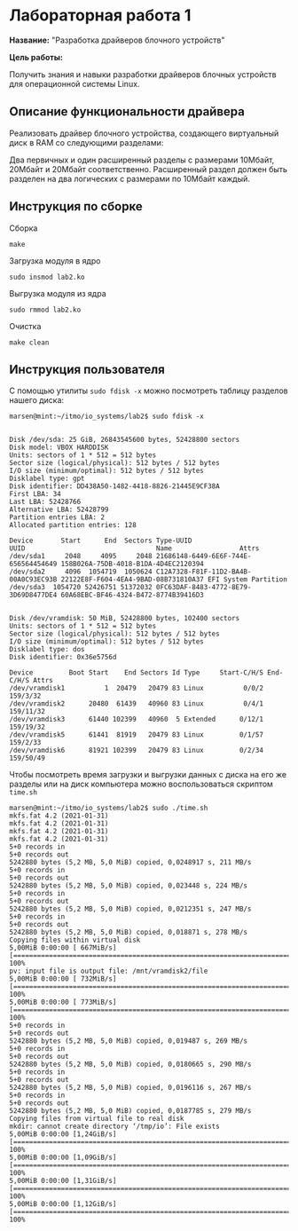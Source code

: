 # Лабораторная работа 1

**Название:** "Разработка драйверов блочного устройств"

**Цель работы:** 

Получить знания и навыки разработки драйверов блочных устройств для операционной системы Linux.

## Описание функциональности драйвера
Реализовать драйвер блочного устройства, создающего виртуальный диск в RAM со следующими разделами:

Два первичных и один расширенный разделы с размерами 10Мбайт, 20Мбайт и 20Мбайт соответственно. Расширенный раздел должен быть разделен на два логических с размерами
по 10Мбайт каждый.

## Инструкция по сборке

Сборка

`make`

Загрузка модуля в ядро

`sudo insmod lab2.ko`

Выгрузка модуля из ядра

`sudo rmmod lab2.ko`

Очистка

`make clean`

## Инструкция пользователя

С помощью утилиты `sudo fdisk -x` можно посмотреть таблицу разделов нашего диска: 

```
marsen@mint:~/itmo/io_systems/lab2$ sudo fdisk -x


Disk /dev/sda: 25 GiB, 26843545600 bytes, 52428800 sectors
Disk model: VBOX HARDDISK   
Units: sectors of 1 * 512 = 512 bytes
Sector size (logical/physical): 512 bytes / 512 bytes
I/O size (minimum/optimal): 512 bytes / 512 bytes
Disklabel type: gpt
Disk identifier: DD438A50-1482-4418-8826-21445E9CF38A
First LBA: 34
Last LBA: 52428766
Alternative LBA: 52428799
Partition entries LBA: 2
Allocated partition entries: 128

Device       Start      End  Sectors Type-UUID                            UUID                                 Name                 Attrs
/dev/sda1     2048     4095     2048 21686148-6449-6E6F-744E-656564454649 158B026A-75DB-4018-B1DA-4D4EC2120394                      
/dev/sda2     4096  1054719  1050624 C12A7328-F81F-11D2-BA4B-00A0C93EC93B 22122E8F-F604-4EA4-9BAD-08B731810A37 EFI System Partition 
/dev/sda3  1054720 52426751 51372032 0FC63DAF-8483-4772-8E79-3D69D8477DE4 60A68EBC-BF46-4324-B472-8774B39416D3                      


Disk /dev/vramdisk: 50 MiB, 52428800 bytes, 102400 sectors
Units: sectors of 1 * 512 = 512 bytes
Sector size (logical/physical): 512 bytes / 512 bytes
I/O size (minimum/optimal): 512 bytes / 512 bytes
Disklabel type: dos
Disk identifier: 0x36e5756d

Device         Boot Start    End Sectors Id Type     Start-C/H/S End-C/H/S Attrs
/dev/vramdisk1          1  20479   20479 83 Linux          0/0/2  159/3/32 
/dev/vramdisk2      20480  61439   40960 83 Linux          0/4/1 159/11/32 
/dev/vramdisk3      61440 102399   40960  5 Extended      0/12/1 159/19/32 
/dev/vramdisk5      61441  81919   20479 83 Linux         0/1/57  159/2/33 
/dev/vramdisk6      81921 102399   20479 83 Linux         0/2/34 159/50/49
```
Чтобы посмотреть время загрузки и выгрузки данных с диска на его же разделы или на диск компьютера можно воспользоваться скриптом `time.sh`
```
marsen@mint:~/itmo/io_systems/lab2$ sudo ./time.sh
mkfs.fat 4.2 (2021-01-31)
mkfs.fat 4.2 (2021-01-31)
mkfs.fat 4.2 (2021-01-31)
mkfs.fat 4.2 (2021-01-31)
5+0 records in
5+0 records out
5242880 bytes (5,2 MB, 5,0 MiB) copied, 0,0248917 s, 211 MB/s
5+0 records in
5+0 records out
5242880 bytes (5,2 MB, 5,0 MiB) copied, 0,023448 s, 224 MB/s
5+0 records in
5+0 records out
5242880 bytes (5,2 MB, 5,0 MiB) copied, 0,0212351 s, 247 MB/s
5+0 records in
5+0 records out
5242880 bytes (5,2 MB, 5,0 MiB) copied, 0,018871 s, 278 MB/s
Copying files within virtual disk
5,00MiB 0:00:00 [ 667MiB/s] [======================================================================================================================================>] 100%            
pv: input file is output file: /mnt/vramdisk2/file
5,00MiB 0:00:00 [ 732MiB/s] [======================================================================================================================================>] 100%            
5,00MiB 0:00:00 [ 773MiB/s] [======================================================================================================================================>] 100%            
5+0 records in
5+0 records out
5242880 bytes (5,2 MB, 5,0 MiB) copied, 0,019487 s, 269 MB/s
5+0 records in
5+0 records out
5242880 bytes (5,2 MB, 5,0 MiB) copied, 0,0180665 s, 290 MB/s
5+0 records in
5+0 records out
5242880 bytes (5,2 MB, 5,0 MiB) copied, 0,0196116 s, 267 MB/s
5+0 records in
5+0 records out
5242880 bytes (5,2 MB, 5,0 MiB) copied, 0,0187785 s, 279 MB/s
Copying files from virtual file to real disk
mkdir: cannot create directory ‘/tmp/io’: File exists
5,00MiB 0:00:00 [1,24GiB/s] [======================================================================================================================================>] 100%            
5,00MiB 0:00:00 [1,09GiB/s] [======================================================================================================================================>] 100%            
5,00MiB 0:00:00 [1,31GiB/s] [======================================================================================================================================>] 100%            
5,00MiB 0:00:00 [1,12GiB/s] [======================================================================================================================================>] 100%            
```